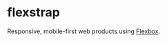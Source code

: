flexstrap
=========

Responsive, mobile-first web products using [Flexbox](http://www.w3.org/TR/css3-flexbox/).
